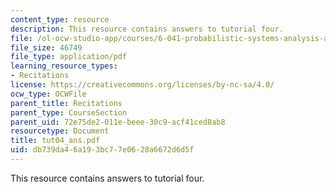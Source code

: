 ```yaml
---
content_type: resource
description: This resource contains answers to tutorial four.
file: /ol-ocw-studio-app/courses/6-041-probabilistic-systems-analysis-and-applied-probability-spring-2006/db739da46a193bc77e0628a6672d6d5f_tut04_ans.pdf
file_size: 46749
file_type: application/pdf
learning_resource_types:
- Recitations
license: https://creativecommons.org/licenses/by-nc-sa/4.0/
ocw_type: OCWFile
parent_title: Recitations
parent_type: CourseSection
parent_uid: 72e75de2-011e-beee-30c9-acf41ced8ab8
resourcetype: Document
title: tut04_ans.pdf
uid: db739da4-6a19-3bc7-7e06-28a6672d6d5f
---
```

This resource contains answers to tutorial four.